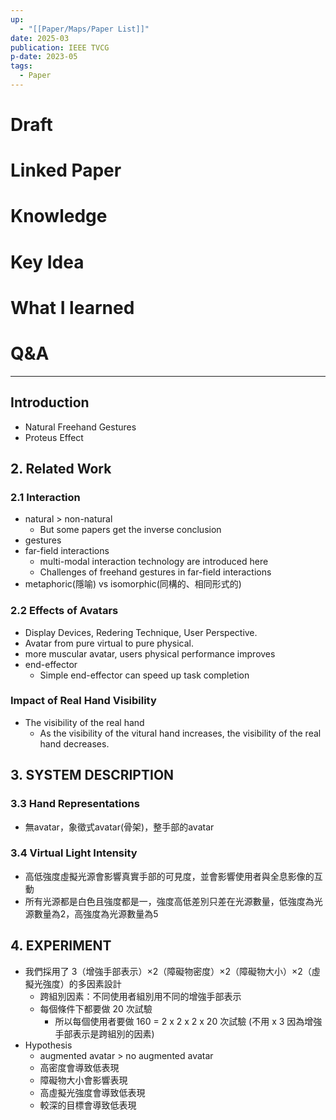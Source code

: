 ```yaml
---
up:
  - "[[Paper/Maps/Paper List]]"
date: 2025-03
publication: IEEE TVCG
p-date: 2023-05
tags:
  - Paper
---
```

# Draft
# Linked Paper
# Knowledge
# Key Idea
# What I learned
# Q&A
---
## Introduction
- Natural Freehand Gestures
- Proteus Effect
## 2. Related Work
### 2.1 Interaction
- natural > non-natural
	- But some papers get the inverse conclusion
- gestures
- far-field interactions
	- multi-modal interaction technology are introduced here
	- Challenges of freehand gestures in far-field interactions
- metaphoric(隱喻) vs isomorphic(同構的、相同形式的)
### 2.2 Effects of Avatars
- Display Devices, Redering Technique, User Perspective.
- Avatar from pure virtual to pure physical.
- more muscular avatar, users physical performance improves
- end-effector
	- Simple end-effector can speed up task completion
### Impact of Real Hand Visibility
- The visibility of the real hand
	- As the visibility of the vitural hand increases, the visibility of the real hand decreases.
## 3. SYSTEM DESCRIPTION
### 3.3 Hand Representations
- 無avatar，象徵式avatar(骨架)，整手部的avatar
### 3.4 Virtual Light Intensity
- 高低強度虛擬光源會影響真實手部的可見度，並會影響使用者與全息影像的互動
- 所有光源都是白色且強度都是一，強度高低差別只差在光源數量，低強度為光源數量為2，高強度為光源數量為5
## 4. EXPERIMENT
- 我們採用了 3（增強手部表示）×2（障礙物密度）×2（障礙物大小）×2（虛擬光強度）的多因素設計
	- 跨組別因素：不同使用者組別用不同的增強手部表示
	- 每個條件下都要做 20 次試驗
		- 所以每個使用者要做 160 = 2 x 2 x 2 x 20 次試驗 (不用 x 3 因為增強手部表示是跨組別的因素)
- Hypothesis
	- augmented avatar > no augmented avatar
	- 高密度會導致低表現
	- 障礙物大小會影響表現
	- 高虛擬光強度會導致低表現
	- 較深的目標會導致低表現